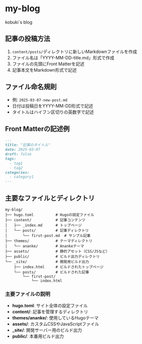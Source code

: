 # my-blog
kobuki`s blog

## 記事の投稿方法

1. `content/posts/`ディレクトリに新しいMarkdownファイルを作成
2. ファイル名は「YYYY-MM-DD-title.md」形式で作成
3. ファイルの先頭にFront Matterを記述
4. 記事本文をMarkdown形式で記述

## ファイル命名規則

- 例: `2025-03-07-new-post.md`
- 日付は投稿日をYYYY-MM-DD形式で記述
- タイトルはハイフン区切りの英数字で記述

## Front Matterの記述例

```markdown
---
title: "記事のタイトル"
date: 2025-03-07
draft: false
tags:
  - tag1
  - tag2
categories:
  - category1
---
```

## 主要なファイルとディレクトリ

```
my-blog/
├── hugo.toml          # Hugoの設定ファイル
├── content/           # 記事コンテンツ
│   ├── _index.md      # トップページ
│   └── posts/         # 記事ディレクトリ
│       └── first-post.md  # サンプル記事
├── themes/            # テーマディレクトリ
│   └── ananke/        # Anankeテーマ
├── assets/            # 静的アセット（CSS/JSなど）
├── public/            # ビルド出力ディレクトリ
└── _site/             # 開発用ビルド出力
    ├── index.html     # ビルドされたトップページ
    └── posts/         # ビルドされた記事
        └── first-post/
            └── index.html
```

### 主要ファイルの説明

- **hugo.toml**: サイト全体の設定ファイル
- **content/**: 記事を管理するディレクトリ
- **themes/ananke/**: 使用しているHugoテーマ
- **assets/**: カスタムCSSやJavaScriptファイル
- **_site/**: 開発サーバー用のビルド出力
- **public/**: 本番用ビルド出力
